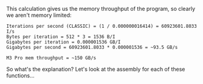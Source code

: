 This calculation gives us the memory throughput of the program, so clearly we aren't memory limited:
```
Iterations per second (CLASSIC) = (1 / 0.000000016414) = 60923601.8033 I/s
Bytes per iteration = 512 * 3 = 1536 B/I
Gigabytes per iteration = 0.000001536 GB/I
Gigabytes per second = 60923601.8033 * 0.000001536 = ~93.5 GB/s

M3 Pro mem throughput = ~150 GB/s
```

So what's the explanation? Let's look at the assembly for each of these functions...